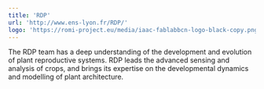 ```yaml
---
title: 'RDP'
url: 'http://www.ens-lyon.fr/RDP/'
logo: 'https://romi-project.eu/media/iaac-fablabbcn-logo-black-copy.png'
---
```


The RDP team has a deep understanding of the development and evolution of plant reproductive systems. RDP leads the advanced sensing and analysis of crops, and brings its expertise on the developmental dynamics and modelling of plant architecture.
